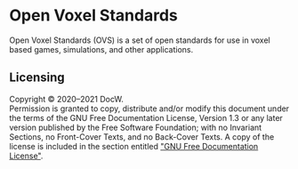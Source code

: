 # Open Voxel Standards

Open Voxel Standards (OVS) is a set of open standards for use in voxel
based games, simulations, and other applications.

## Licensing

Copyright &copy;  2020&ndash;2021  DocW.\
Permission is granted to copy, distribute and/or modify this document
under the terms of the GNU Free Documentation License, Version 1.3 or
any later version published by the Free Software Foundation; with no
Invariant Sections, no Front-Cover Texts, and no Back-Cover Texts. A
copy of the license is included in the section entitled ["GNU Free
Documentation License"](LICENSE.md).
